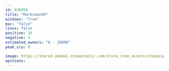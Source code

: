 ```yaml
---
id: 636950
title: "MarksmanVR"
windows: "true"
mac: "false"
linux: false
positive: 16
negative: 5
estimated_owners: "0 - 20000"
peak_ccu: 0

image: https://shared.akamai.steamstatic.com/store_item_assets/steam/apps/636950/header.jpg?t=1594258798
opinions:
---
```

